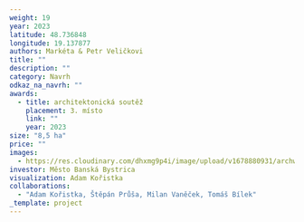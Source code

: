 ```yaml
---
weight: 19
year: 2023
latitude: 48.736848
longitude: 19.137877
authors: Markéta & Petr Veličkovi
title: ""
description: ""
category: Navrh
odkaz_na_navrh: ""
awards:
  - title: architektonická soutěž
    placement: 3. místo
    link: ""
    year: 2023
size: "8,5 ha"
price: ""
images:
  - https://res.cloudinary.com/dhxmg9p4i/image/upload/v1678880931/archweb/3_2_luo513.jpg
investor: Město Banská Bystrica
visualization: Adam Kořistka
collaborations:
  - "Adam Kořistka, Štěpán Průša, Milan Vaněček, Tomáš Bílek"
_template: project
---
```

